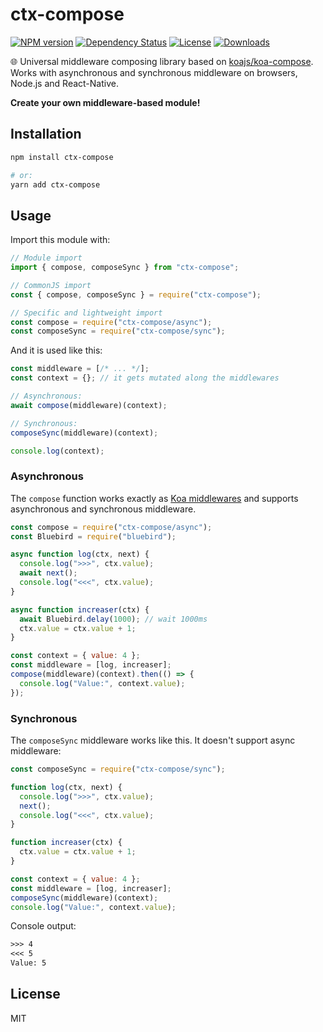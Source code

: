 
# ctx-compose

[![NPM version][npm-image]][npm-url]
[![Dependency Status][david-image]][david-url]
[![License][license-image]][license-url]
[![Downloads][downloads-image]][downloads-url]

:globe_with_meridians: Universal middleware composing library based on [koajs/koa-compose](https://github.com/koajs/compose). Works with asynchronous and synchronous middleware on browsers, Node.js and React-Native.

**Create your own middleware-based module!**

## Installation

```sh
npm install ctx-compose

# or:
yarn add ctx-compose
```

## Usage

Import this module with:

```js
// Module import
import { compose, composeSync } from "ctx-compose";

// CommonJS import
const { compose, composeSync } = require("ctx-compose");

// Specific and lightweight import
const compose = require("ctx-compose/async");
const composeSync = require("ctx-compose/sync");
```

And it is used like this:

```js
const middleware = [/* ... */];
const context = {}; // it gets mutated along the middlewares

// Asynchronous:
await compose(middleware)(context);

// Synchronous:
composeSync(middleware)(context);

console.log(context);
```

### Asynchronous

The `compose` function works exactly as [Koa middlewares](https://github.com/koajs/koa/blob/master/docs/guide.md) and supports asynchronous and synchronous middleware.

```js
const compose = require("ctx-compose/async");
const Bluebird = require("bluebird");

async function log(ctx, next) {
  console.log(">>>", ctx.value);
  await next();
  console.log("<<<", ctx.value);
}

async function increaser(ctx) {
  await Bluebird.delay(1000); // wait 1000ms
  ctx.value = ctx.value + 1;
}

const context = { value: 4 };
const middleware = [log, increaser];
compose(middleware)(context).then(() => {
  console.log("Value:", context.value);
});
```

### Synchronous

The `composeSync` middleware works like this. It doesn't support async middleware:

```js
const composeSync = require("ctx-compose/sync");

function log(ctx, next) {
  console.log(">>>", ctx.value);
  next();
  console.log("<<<", ctx.value);
}

function increaser(ctx) {
  ctx.value = ctx.value + 1;
}

const context = { value: 4 };
const middleware = [log, increaser];
composeSync(middleware)(context);
console.log("Value:", context.value);
```

Console output:

```txt
>>> 4
<<< 5
Value: 5
```

## License

  MIT

[npm-image]: https://img.shields.io/npm/v/ctx-compose.svg?style=flat-square
[npm-url]: https://npmjs.org/package/ctx-compose
[david-image]: http://img.shields.io/david/mrpatiwi/compose.svg?style=flat-square
[david-url]: https://david-dm.org/mrpatiwi/compose
[license-image]: http://img.shields.io/npm/l/ctx-compose.svg?style=flat-square
[license-url]: LICENSE
[downloads-image]: http://img.shields.io/npm/dm/ctx-compose.svg?style=flat-square
[downloads-url]: https://npmjs.org/package/ctx-compose
